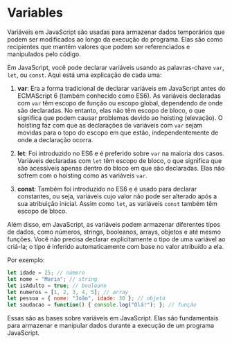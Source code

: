 # Variables

Variáveis em JavaScript são usadas para armazenar dados temporários que podem ser modificados ao longo da execução do programa. Elas são como recipientes que mantêm valores que podem ser referenciados e manipulados pelo código.

Em JavaScript, você pode declarar variáveis usando as palavras-chave `var`, `let`, ou `const`. Aqui está uma explicação de cada uma:

1. **var**: Era a forma tradicional de declarar variáveis em JavaScript antes do ECMAScript 6 (também conhecido como ES6). As variáveis declaradas com `var` têm escopo de função ou escopo global, dependendo de onde são declaradas. No entanto, elas não têm escopo de bloco, o que significa que podem causar problemas devido ao hoisting (elevação). O hoisting faz com que as declarações de variáveis com `var` sejam movidas para o topo do escopo em que estão, independentemente de onde a declaração ocorra.

2. **let**: Foi introduzido no ES6 e é preferido sobre `var` na maioria dos casos. Variáveis declaradas com `let` têm escopo de bloco, o que significa que são acessíveis apenas dentro do bloco em que são declaradas. Elas não sofrem com o hoisting como as variáveis `var`.

3. **const**: Também foi introduzido no ES6 e é usado para declarar constantes, ou seja, variáveis cujo valor não pode ser alterado após a sua atribuição inicial. Assim como `let`, as variáveis `const` também têm escopo de bloco.

Além disso, em JavaScript, as variáveis podem armazenar diferentes tipos de dados, como números, strings, booleanos, arrays, objetos e até mesmo funções. Você não precisa declarar explicitamente o tipo de uma variável ao criá-la; o tipo é inferido automaticamente com base no valor atribuído a ela.

Por exemplo:
```javascript
let idade = 25; // número
let nome = "Maria"; // string
let isAdulto = true; // booleano
let numeros = [1, 2, 3, 4, 5]; // array
let pessoa = { nome: "João", idade: 30 }; // objeto
let saudacao = function() { console.log("Olá!"); }; // função
```

Essas são as bases sobre variáveis em JavaScript. Elas são fundamentais para armazenar e manipular dados durante a execução de um programa JavaScript.